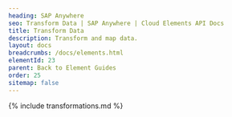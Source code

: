 ```yaml
---
heading: SAP Anywhere
seo: Transform Data | SAP Anywhere | Cloud Elements API Docs
title: Transform Data
description: Transform and map data.
layout: docs
breadcrumbs: /docs/elements.html
elementId: 23
parent: Back to Element Guides
order: 25
sitemap: false
---
```


{% include transformations.md %}

